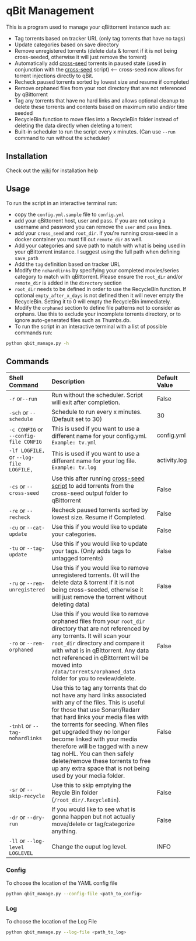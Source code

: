 # qBit Management

This is a program used to manage your qBittorrent instance such as:

* Tag torrents based on tracker URL (only tag torrents that have no tags)
* Update categories based on save directory
* Remove unregistered torrents (delete data & torrent if it is not being cross-seeded, otherwise it will just remove the torrent)
* Automatically add [cross-seed](https://github.com/mmgoodnow/cross-seed) torrents in paused state (used in conjunction with the [cross-seed](https://github.com/mmgoodnow/cross-seed) script) <-- cross-seed now allows for torrent injections directly to qBit.
* Recheck paused torrents sorted by lowest size and resume if completed
* Remove orphaned files from your root directory that are not referenced by qBittorrent
* Tag any torrents that have no hard links and allows optional cleanup to delete these torrents and contents based on maximum ratio and/or time seeded
* RecycleBin function to move files into a RecycleBin folder instead of deleting the data directly when deleting a torrent
* Built-in scheduler to run the script every x minutes. (Can use `--run` command to run without the scheduler)
## Installation

Check out the [wiki](https://github.com/StuffAnThings/qbit_manage/wiki) for installation help

## Usage

To run the script in an interactive terminal run:

* copy the `config.yml.sample` file to `config.yml`
* add your qBittorrent host, user and pass. If you are not using a username and password you can remove the `user` and `pass` lines.
* add your `cross_seed` and `root_dir`. If you're running cross-seed in a docker container you must fill out `remote_dir` as well.
* Add your categories and save path to match with what is being used in your qBittorrent instance. I suggest using the full path when defining `save_path`
* Add the `tag` definition based on tracker URL
* Modify the  `nohardlinks` by specifying your completed movies/series category to match with qBittorrent. Please ensure the `root_dir` and/or  `remote_dir` is added in the `directory` section
* `root_dir` needs to be defined in order to use the RecycleBin function. If optional `empty_after_x_days` is not defined then it will never empty the RecycleBin. Setting it to 0 will empty the RecycleBin immediately.
* Modify the `orphaned` section to define file patterns not to consider as orphans. Use this to exclude your incomplete torrents directory, or to ignore auto-generated files such as Thumbs.db.
* To run the script in an interactive terminal with a list of possible commands run:

```bash
python qbit_manage.py -h
```

## Commands

| Shell Command | Description | Default Value |
| :------------ | :------------  | :------------ |
| `-r` or`--run` | Run without the scheduler. Script will exit after completion. | False |
| `-sch` or `--schedule`  | Schedule to run every x minutes. (Default set to 30)  | 30 |
| `-c CONFIG` or `--config-file CONFIG`  | This is used if you want to use a different name for your config.yml. `Example: tv.yml`  | config.yml |
| `-lf LOGFILE,` or `--log-file LOGFILE,` | This is used if you want to use a different name for your log file. `Example: tv.log` | activity.log |
| `-cs` or `--cross-seed` | Use this after running [cross-seed script](https://github.com/mmgoodnow/cross-seed) to add torrents from the cross-seed output folder to qBittorrent  | False |
| `-re` or `--recheck` | Recheck paused torrents sorted by lowest size. Resume if Completed.  | False |
| `-cu` or `--cat-update` |  Use this if you would like to update your categories.  | False |
| `-tu` or `--tag-update` |  Use this if you would like to update your tags. (Only adds tags to untagged torrents) | False |
| `-ru` or `--rem-unregistered` |  Use this if you would like to remove unregistered torrents. (It will the delete data & torrent if it is not being cross-seeded, otherwise it will just remove the torrent without deleting data) | False |
| `-ro` or `--rem-orphaned` | Use this if you would like to remove orphaned files from your `root_dir` directory that are not referenced by any torrents. It will scan your `root_dir` directory and compare it with what is in qBittorrent. Any data not referenced in qBittorrent will be moved into `/data/torrents/orphaned_data` folder for you to review/delete. | False |
| `-tnhl` or `--tag-nohardlinks` | Use this to tag any torrents that do not have any hard links associated with any of the files. This is useful for those that use Sonarr/Radarr that hard links your media files with the torrents for seeding. When files get upgraded they no longer become linked with your media therefore will be tagged with a new tag noHL. You can then safely delete/remove these torrents to free up any extra space that is not being used by your media folder. | False |
| `-sr` or `--skip-recycle` | Use this to skip emptying the Reycle Bin folder (`/root_dir/.RecycleBin`). | False |
| `-dr` or `--dry-run` |   If you would like to see what is gonna happen but not actually move/delete or tag/categorize anything. | False |
| `-ll` or `--log-level LOGLEVEL` |   Change the ouput log level. | INFO |

### Config

To choose the location of the YAML config file

```bash
python qbit_manage.py --config-file <path_to_config>
```

### Log

To choose the location of the Log File

```bash
python qbit_manage.py --log-file <path_to_log>
```
